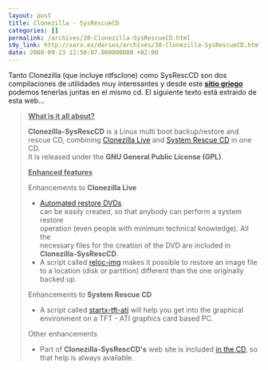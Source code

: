```yaml
---
layout: post
title: Clonezilla - SysRescueCD
categories: []
permalink: /archives/30-Clonezilla-SysRescueCD.html
s9y_link: http://xarx.es/deries/archives/30-Clonezilla-SysRescueCD.html
date: 2008-09-23 12:50:07.000000000 +02:00
---
```

<div align="left"><p>Tanto Clonezilla (que incluye ntfsclone) como SysRescCD son dos compilaciones de utilidades muy interesantes y desde este <a href="http://clonezilla-sysresccd.hellug.gr/" title="clonezilla-sysresccd"><b>sitio griego</b></a> podemos tenerlas juntas en el mismo cd. El siguiente texto está extraido de esta web...<u><b></b></u></p><blockquote><p><u><b>What is it all about?</b></u></p><p><b>Clonezilla-SysRescCD</b> is a Linux multi boot backup/restore and rescue CD, combining <a target="_blank" href="http://www.clonezilla.org/">Clonezilla Live</a> and <a target="_blank" href="http://www.sysresccd.org/Main_Page">System Rescue CD</a> in one CD.<br />  It is released under the <b>GNU General Public License (GPL)</b>.</p><p><a name="enhanced"></a><u><b>Enhanced features</b></u></p><p>Enhancements to <b>Clonezilla Live</b></p><ul><li><a href="http://clonezilla-sysresccd.hellug.gr/restore.html#auto" class="void">Automated restore DVDs</a><br />
can be easily created, so that anybody can perform a system restore<br />
operation (even people with minimum technical knowledge). All the<br />
necessary files for the creation of the DVD are included in <b>Clonezilla-SysRescCD</b>.</li><li>A script called <a href="http://clonezilla-sysresccd.hellug.gr/reloc-img.html" class="void">reloc-img</a> makes it possible to restore an image file to a location (disk or partition) different than the one originally backed up.</li></ul><p>Enhancements to <b>System Rescue CD</b></p><ul><li>A script called <a href="http://clonezilla-sysresccd.hellug.gr/own-scripts.html#scripts-startx" class="void">startx-tft-ati</a> will help you get into the graphical environment on a TFT - ATI graphics card based PC.</li></ul><p>Other enhancements</p><ul><li>Part of <b>Clonezilla-SysRescCD's</b> web site is included <a href="http://clonezilla-sysresccd.hellug.gr/help.html" class="void">in the CD</a>, so that help is always available.</li></ul></blockquote>               </div><div align="center"><br />
</div>
